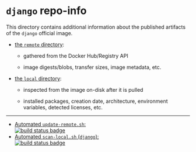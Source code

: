 # `django` repo-info

This directory contains additional information about the published artifacts of the `django` official image.

-	[the `remote` directory](remote/):

	-	gathered from the Docker Hub/Registry API

	-	image digests/blobs, transfer sizes, image metadata, etc.

-	[the `local` directory](local/):

	-	inspected from the image on-disk after it is pulled

	-	installed packages, creation date, architecture, environment variables, detected licenses, etc.

---

-	[Automated `update-remote.sh`:  
	![build status badge](https://doi-janky.infosiftr.net/job/repo-info/job/remote/badge/icon)](https://doi-janky.infosiftr.net/job/repo-info/job/remote/)
-	[Automated `scan-local.sh` (`django`):  
	![build status badge](https://doi-janky.infosiftr.net/job/repo-info/job/local/job/django/badge/icon)](https://doi-janky.infosiftr.net/job/repo-info/job/local/job/django)
